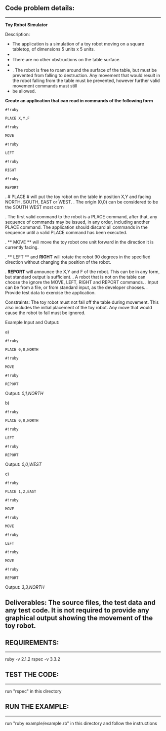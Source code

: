 ## Code problem details:
-----------
**Toy Robot Simulator**

  Description:

* The application is a simulation of a toy robot moving on a square tabletop, of dimensions 5 units x 5 units.
* 
* There are no other obstructions on the table surface.
* 
* . The robot is free to roam around the surface of the table, but must be prevented from falling to destruction. Any movement that would result in the robot falling from the table must be prevented, however further valid movement commands must still
* be allowed.

**Create an application that can read in commands of the following form**


```
#!ruby

PLACE X,Y,F
```


```
#!ruby

MOVE
```

```
#!ruby

LEFT
```


```
#!ruby

RIGHT
```


```
#!ruby

REPORT
```


. # PLACE # will put the toy robot on the table in position X,Y and facing NORTH, SOUTH, EAST or WEST.
. The origin (0,0) can be considered to be the SOUTH WEST most corn


. The first valid command to the robot is a PLACE command, after that, any sequence of commands may be issued, in any order, including another PLACE command. The application should discard all commands in the sequence until a valid PLACE command has been executed.

. ** MOVE **  will move the toy robot one unit forward in the direction it is currently facing.

. ** LEFT ** and **RIGHT** will rotate the robot 90 degrees in the specified direction without changing the position of the robot.

. **REPORT** will announce the X,Y and F of the robot. This can be in any form, but standard output is sufficient.
. A robot that is not on the table can choose the ignore the MOVE, LEFT, RIGHT and REPORT commands.
. Input can be from a file, or from standard input, as the developer chooses.
. Provide test data to exercise the application.

Constraints:
The toy robot must not fall off the table during movement. This also includes the initial placement of the toy robot.
Any move that would cause the robot to fall must be ignored.

Example Input and Output:

a)

```
#!ruby

PLACE 0,0,NORTH
```


```
#!ruby

MOVE
```


```
#!ruby

REPORT
```

Output: *0,1,NORTH*

b)

```
#!ruby

PLACE 0,0,NORTH
```


```
#!ruby

LEFT
```


```
#!ruby

REPORT
```

Output: *0,0,WEST*

c)

```
#!ruby

PLACE 1,2,EAST
```


```
#!ruby

MOVE
```

```
#!ruby

MOVE
```


```
#!ruby

LEFT
```


```
#!ruby

MOVE
```


```
#!ruby

REPORT
```

Output: *3,3,NORTH*

Deliverables:
The source files, the test data and any test code.
It is not required to provide any graphical output showing the movement of the toy robot.
-------


## REQUIREMENTS:
-----------
ruby  -v 2.1.2
rspec -v 3.3.2


## TEST THE CODE:
-----------
run "rspec" in this directory

## RUN THE EXAMPLE:
-----------
run "ruby example/example.rb" in this directory and follow the instructions